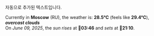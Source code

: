 
자동으로 추가된 텍스트입니다.

<!--START_SECTION:weather:moscow-->
Currently in **Moscow** (RU), the weather is: **28.5°C** (feels like **29.4°C**), ***overcast clouds***<br/>
On *June 09, 2025*, the *sun rises* at 🌅**03:46** and *sets* at 🌇**21:10**.
<!--END_SECTION:weather-->
